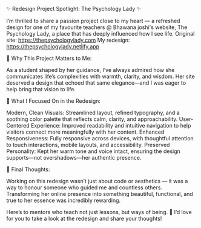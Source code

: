✨ Redesign Project Spotlight: The Psychology Lady ✨

I’m thrilled to share a passion project close to my heart — a refreshed design for one of my favourite teachers @ Bhawana joshi's website, The Psychology Lady, a place that has deeply influenced how I see life.
Original site: https://thepsychologylady.com
My redesign: https://thepsychologylady.netlify.app

🤔 Why This Project Matters to Me:

As a student shaped by her guidance, I’ve always admired how she communicates life’s complexities with warmth, clarity, and wisdom. Her site deserved a design that echoed that same elegance—and I was eager to help bring that vision to life.

💭 What I Focused On in the Redesign:

Modern, Clean Visuals: Streamlined layout, refined typography, and a soothing color palette that reflects calm, clarity, and approachability.
User-Centered Experience: Improved readability and intuitive navigation to help visitors connect more meaningfully with her content.
Enhanced Responsiveness: Fully responsive across devices, with thoughtful attention to touch interactions, mobile layouts, and accessibility.
Preserved Personality: Kept her warm tone and voice intact, ensuring the design supports—not overshadows—her authentic presence.

💬 Final Thoughts:

Working on this redesign wasn’t just about code or aesthetics — it was a way to honour someone who guided me and countless others. Transforming her online presence into something beautiful, functional, and true to her essence was incredibly rewarding.

Here’s to mentors who teach not just lessons, but ways of being. 💖
I’d love for you to take a look at the redesign and share your thoughts!
